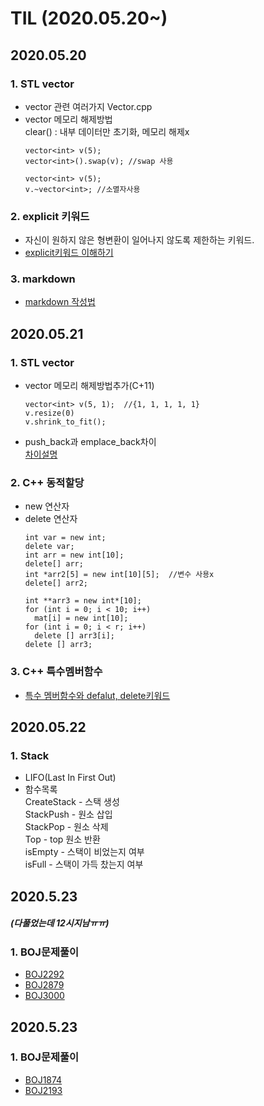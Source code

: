 TIL (2020.05.20~)
=============

## 2020.05.20

### 1. STL vector
- vector 관련 여러가지 Vector.cpp
- vector 메모리 해제방법   
  clear() : 내부 데이터만 초기화, 메모리 해제x
  ```
  vector<int> v(5);
  vector<int>().swap(v); //swap 사용
  ```
  ```
  vector<int> v(5);
  v.~vector<int>; //소멸자사용
  ```
### 2. explicit 키워드
- 자신이 원하지 않은 형변환이 일어나지 않도록 제한하는 키워드.
- [explicit키워드 이해하기](https://dydtjr1128.github.io/cpp/2019/07/13/Cpp-explicit-keyowrd.html)
### 3. markdown
- [markdown 작성법](https://gist.github.com/ihoneymon/652be052a0727ad59601)

## 2020.05.21

### 1. STL vector
- vector 메모리 해제방법추가(C+11)   
  ```
  vector<int> v(5, 1);  //{1, 1, 1, 1, 1}
  v.resize(0)
  v.shrink_to_fit();
  ```
- push_back과 emplace_back차이   
  [차이설명](https://shaeod.tistory.com/630)
### 2. C++ 동적할당
- new 연산자
- delete 연산자
  ```
  int var = new int;
  delete var;
  int arr = new int[10];
  delete[] arr;
  int *arr2[5] = new int[10][5];  //변수 사용x
  delete[] arr2;
  
  int **arr3 = new int*[10];
  for (int i = 0; i < 10; i++)
    mat[i] = new int[10];
  for (int i = 0; i < r; i++)
    delete [] arr3[i];
  delete [] arr3;
  ```
### 3. C++ 특수멤버함수
- [특수 멤버함수와 defalut, delete키워드](http://egloos.zum.com/sweeper/v/2995404)

## 2020.05.22

### 1. Stack
- LIFO(Last In First Out)
- 함수목록   
CreateStack - 스택 생성   
StackPush - 원소 삽입   
StackPop - 원소 삭제   
Top - top 원소 반환   
isEmpty - 스택이 비었는지 여부   
isFull - 스택이 가득 찼는지 여부   

## 2020.5.23
##### (다풀었는데 12시지남ㅠㅠ)
### 1. BOJ문제풀이
- [BOJ2292](https://www.acmicpc.net/problem/2292)
- [BOJ2879](https://www.acmicpc.net/problem/2879)
- [BOJ3000](https://www.acmicpc.net/problem/3000)

## 2020.5.23
### 1. BOJ문제풀이
- [BOJ1874](https://www.acmicpc.net/problem/1874)
- [BOJ2193](https://www.acmicpc.net/problem/2193)